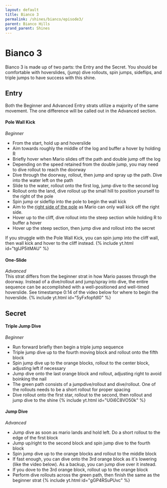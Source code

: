 ```yaml
---
layout: default 
title: Bianco 3
permalink: /shines/bianco/episode3/
parent: Bianco Hills
grand_parent: Shines
---
```

# Bianco 3
Bianco 3 is made up of two parts: the Entry and the Secret. You should be comfortable with hoverslides, (jump) dive rollouts, spin jumps, sideflips, and triple jumps to have success with this shine.
## Entry
Both the Beginner and Advanced Entry strats utilize a majority of the same movement. The one difference will be called out in the Advanced section.

#### Pole Wall Kick
*Beginner*  
- From the start, hold up and hoverslide
- Aim towards roughly the middle of the log and buffer a hover by holding R
- Briefly hover when Mario slides off the path and double jump off the log
- Depending on the speed retained from the double jump, you may need to dive rollout to reach the doorway
- Dive through the doorway, rollout, then jump and spray up the path. Dive into the water left on the path
- Slide to the water, rollout onto the first log, jump dive to the second log
- Rollout onto the land, dive rollout up the small hill to position yourself to the right of the pole
- Spin jump or sideflip into the pole to begin the wall kick
- Aim to the [right side of the pole](https://i.imgur.com/40VjD4b.png) as Mario can only wall kick off the right side.
- Hover up to the cliff, dive rollout into the steep section while holding R to buffer a hover
- Hover up the steep section, then jump dive and rollout into the secret

If you struggle with the Pole Wall Kick, you can spin jump into the cliff wall, then wall kick and hover to the cliff instead.
{% include yt.html id="tglJP5itMAU" %}

#### One-Slide
*Advanced*  
This strat differs from the beginner strat in how Mario passes through the doorway. Instead of a dive/rollout and jump/spray into dive, the entire sequence can be accomplished with a well-positioned and well-timed hoverslide. See timestampe 0:14 of the video below for where to begin the hoverslide.
{% include yt.html id="5yFxfopfdI0" %}
## Secret
#### Triple Jump Dive
*Beginner*  
- Run forward briefly then begin a triple jump sequence
- Triple jump dive up to the fourth moving block and rollout onto the fifth block
- Spin jump dive up to the orange blocks, rollout to the center block, adjusting left if necessary
- Jump dive onto the last orange block and rollout, adjusting right to avoid boinking the nail
- The green path consists of a jumpdive/rollout and dive/rollout. One of the rollouts needs to be a short rollout for proper spacing
- Dive rollout onto the first star, rollout to the second, then rollout and jump dive to the shine
{% include yt.html id="U0i6C8VO50k" %}
#### Jump Dive
*Advanced*  
- Jump dive as soon as mario lands and hold left. Do a short rollout to the edge of the first block
- Jump up/right to the second block and spin jump dive to the fourth block
- Spin jump dive up to the orange blocks and rollout to the middle block
- If fast enough, you can dive onto the 3rd orange block as it's lowering (like the video below). As a backup, you can jump dive over it instead.
- If you dove to the 3rd orange block, rollout up to the orange block
- Perform dive rollouts across the green path, then finish the same as the beginner strat
{% include yt.html id="gGP4RSuPUvc" %}

